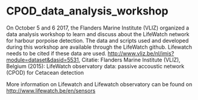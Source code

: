 # CPOD_data_analysis_workshop

On October 5 and 6 2017, the Flanders Marine Institute (VLIZ) organized a data analysis workshop to learn and discuss about the LifeWatch network for harbour porpoise detection. The data and scripts used and developed during this workshop are available through the LifeWatch github.
Lifewatch needs to be cited if these data are used.
http://www.vliz.be/nl/imis?module=dataset&dasid=5531, Citatie: Flanders Marine Institute (VLIZ), Belgium (2015): LifeWatch observatory data: passive accoustic network (CPOD) for Cetacean detection

More information on Lifewatch and Lifewatch observatory can be found on http://www.lifewatch.be/en/sensors
